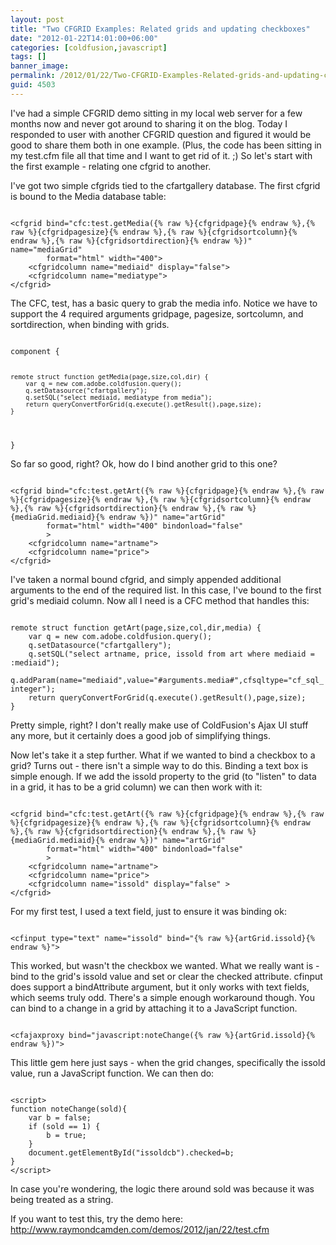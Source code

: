```yaml
---
layout: post
title: "Two CFGRID Examples: Related grids and updating checkboxes"
date: "2012-01-22T14:01:00+06:00"
categories: [coldfusion,javascript]
tags: []
banner_image: 
permalink: /2012/01/22/Two-CFGRID-Examples-Related-grids-and-updating-checkboxes
guid: 4503
---
```


I've had a simple CFGRID demo sitting in my local web server for a few months now and never got around to sharing it on the blog. Today I responded to user with another CFGRID question and figured it would be good to share them both in one example. (Plus, the code has been sitting in my test.cfm file all that time and I want to get rid of it. ;) So let's start with the first example - relating one cfgrid to another.
<!--more-->
<p/>

I've got two simple cfgrids tied to the cfartgallery database. The first cfgrid is bound to the Media database table:

<p/>

<code>
&lt;cfgrid bind="cfc:test.getMedia({% raw %}{cfgridpage}{% endraw %},{% raw %}{cfgridpagesize}{% endraw %},{% raw %}{cfgridsortcolumn}{% endraw %},{% raw %}{cfgridsortdirection}{% endraw %})" name="mediaGrid"
		format="html" width="400"&gt;
	&lt;cfgridcolumn name="mediaid" display="false"&gt;
	&lt;cfgridcolumn name="mediatype"&gt;
&lt;/cfgrid&gt;
</code>

<p/>

The CFC, test, has a basic query to grab the media info. Notice we have to support the 4 required arguments gridpage, pagesize, sortcolumn, and sortdirection, when binding with grids.

<p/>

<code>
component {

	remote struct function getMedia(page,size,col,dir) {
		var q = new com.adobe.coldfusion.query();
		q.setDatasource("cfartgallery");
		q.setSQL("select mediaid, mediatype from media");
		return queryConvertForGrid(q.execute().getResult(),page,size);
	}

}
</code>

<p/>

So far so good, right? Ok, how do I bind another grid to this one? 

<p/>

<code>
&lt;cfgrid bind="cfc:test.getArt({% raw %}{cfgridpage}{% endraw %},{% raw %}{cfgridpagesize}{% endraw %},{% raw %}{cfgridsortcolumn}{% endraw %},{% raw %}{cfgridsortdirection}{% endraw %},{% raw %}{mediaGrid.mediaid}{% endraw %})" name="artGrid"
		format="html" width="400" bindonload="false"
		&gt;
	&lt;cfgridcolumn name="artname"&gt;
	&lt;cfgridcolumn name="price"&gt;
&lt;/cfgrid&gt;
</code>

<p/>

I've taken a normal bound cfgrid, and simply appended additional arguments to the end of the required list. In this case, I've bound to the first grid's mediaid column. Now all I need is a CFC method that handles this:

<p/>

<code>
remote struct function getArt(page,size,col,dir,media) {
	var q = new com.adobe.coldfusion.query();
	q.setDatasource("cfartgallery");
	q.setSQL("select artname, price, issold from art where mediaid = :mediaid");
	q.addParam(name="mediaid",value="#arguments.media#",cfsqltype="cf_sql_integer");
	return queryConvertForGrid(q.execute().getResult(),page,size);
}
</code>

</p>

Pretty simple, right? I don't really make use of ColdFusion's Ajax UI stuff any more, but it certainly does a good job of simplifying things. 

<p/>

Now let's take it a step further. What if we wanted to bind a checkbox to a grid? Turns out - there isn't a simple way to do this. Binding a text box is simple enough. If we add the issold property to the grid (to "listen" to data in a grid, it has to be a grid column) we can then work with it:

<p/>

<code>
&lt;cfgrid bind="cfc:test.getArt({% raw %}{cfgridpage}{% endraw %},{% raw %}{cfgridpagesize}{% endraw %},{% raw %}{cfgridsortcolumn}{% endraw %},{% raw %}{cfgridsortdirection}{% endraw %},{% raw %}{mediaGrid.mediaid}{% endraw %})" name="artGrid"
		format="html" width="400" bindonload="false"
		&gt;
	&lt;cfgridcolumn name="artname"&gt;
	&lt;cfgridcolumn name="price"&gt;
	&lt;cfgridcolumn name="issold" display="false" &gt;
&lt;/cfgrid&gt;
</code>

<p/>

For my first test, I used a text field, just to ensure it was binding ok:

<p/>

<code>
&lt;cfinput type="text" name="issold" bind="{% raw %}{artGrid.issold}{% endraw %}"&gt;
</code>

<p/>

This worked, but wasn't the checkbox we wanted. What we really want is - bind to the grid's issold value and set or clear the checked attribute. cfinput does support a bindAttribute argument, but it only works with text fields, which seems truly odd. There's a simple enough workaround though. You can bind to a change in a grid by attaching it to a JavaScript function.

<p/>

<code>
&lt;cfajaxproxy bind="javascript:noteChange({% raw %}{artGrid.issold}{% endraw %})"&gt;
</code>

<p/>

This little gem here just says - when the grid changes, specifically the issold value, run a JavaScript function. We can then do:

<p/>

<code>
&lt;script&gt;
function noteChange(sold){
	var b = false;
	if (sold == 1) {
		b = true;
	} 
	document.getElementById("issoldcb").checked=b;
}
&lt;/script&gt;
</code>

<p/>

In case you're wondering, the logic there around sold was because it was being treated as a string. 

<p>

If you want to test this, try the demo here: <a href="http://www.raymondcamden.com/demos/2012/jan/22/test.cfm">http://www.raymondcamden.com/demos/2012/jan/22/test.cfm</a>